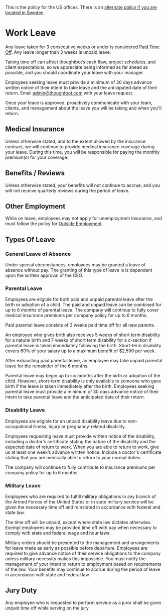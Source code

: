 This is the policy for the US offices. There is an [alternate policy if you are
located in Sweden][stockholm].

# Work Leave

Any leave taken for 3 consecutive weeks or under is considered [Paid Time Off][pto-policy]. Any leave longer than 3 weeks is unpaid leave.

Taking time off can affect thoughtbot’s cash flow, project schedules, and client expectations, so we appreciate being informed as far ahead as possible, and you should coordinate your leave with your manager.

Employees seeking leave must provide a minimum of 30 days advance written notice of their intent to take leave and the anticipated date of their return. Email admin@thoughtbot.com with your leave request.

Once your leave is approved, proactively communicate with your team, clients, and management about the leave you will be taking and when you'll return.

## Medical Insurance

Unless otherwise stated, and to the extent allowed by the insurance contract, we will continue to provide medical insurance coverage during your leave. During this time, you will be responsible for paying the monthly premium(s) for your coverage.

## Benefits / Reviews

Unless otherwise stated, your benefits will not continue to accrue, and you will not receive quarterly reviews during the period of leave.

## Other Employment

While on leave, employees may not apply for unemployment insurance, and must follow the policy for [Outside Employment][outside-employment].

## Types Of Leave

### General Leave of Absence

Under special circumstances, employees may be granted a leave of absence without pay. The granting of this type of leave is is dependent upon the written approval of the CEO.

### Parental Leave

Employees are eligible for both paid and unpaid parental leave after the birth or adoption of a child. The paid and unpaid leave can be combined for up to 6 months of parental leave. The company will continue to fully cover medical insurance premiums per company policy for up to 6 months.

Paid parental leave consists of 3 weeks paid time off for all new parents.

An employee who gives birth also receives 5 weeks of short term disability for a natural birth and 7 weeks of short term disability for a c-section if parental leave is taken immediately following the birth. Short-term disability covers 60% of your salary up to a maximum benefit of $2,500 per week. 

After exhausting paid parental leave, an employee may take unpaid parental leave for the remainder of the 6 months. 

Parental leave may begin up to six months after the birth or adoption of the child. However, short-term disability is only available to someone who gave birth if the leave is taken immediately after the birth. Employees seeking parental leave must provide a minimum of 30 days advance notice of their intent to take parental leave and the anticipated date of their return.

### Disability Leave

Employees are eligible for an unpaid disability leave due to non-occupational illness, injury or pregnancy-related disability.

Employees requesting leave must provide written notice of the disability, including a doctor's certificate stating the nature of the disability and the expected date of return to work. When you are able to return to work, give us at least one week’s advance written notice. Include a doctor's certificate stating that you are medically able to return to your normal duties.

The company will continue to fully contribute to insurance premiums per company policy for up to 6 months.

### Military Leave

Employees who are required to fulfill military obligations in any branch of the Armed Forces of the United States or in state military service will be given the necessary time off and reinstated in accordance with federal and state law.

The time off will be unpaid, except where state law dictates otherwise. Exempt employees may be provided time off with pay when necessary to comply with state and federal wage and hour laws.

Military orders should be presented to the management and arrangements for leave made as early as possible before departure. Employees are required to give advance notice of their service obligations to the company unless military necessity makes this impossible. You must notify the management of your intent to return to employment based on requirements of the law. Your benefits may continue to accrue during the period of leave in accordance with state and federal law.

## Jury Duty

Any employee who is requested to perform service as a juror shall be given unpaid time off while serving on the jury.

[pto-policy]: paid-time-off.md
[outside-employment]: ../policies/outside-employment.md
[stockholm]: paid-time-off-se.md
